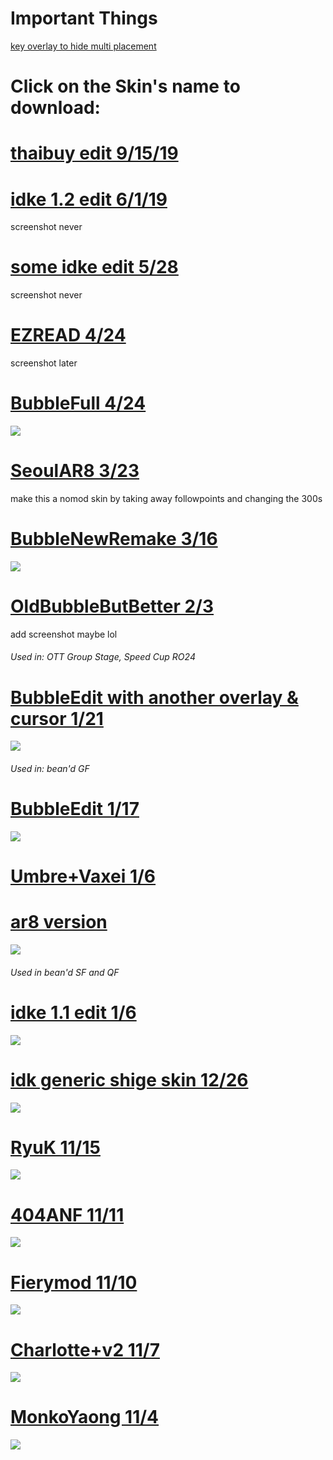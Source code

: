 # Important Things

[key overlay to hide multi placement](https://i.imgur.com/DzARxDy.png)



# Click on the Skin's name to download:

# [thaibuy edit 9/15/19](https://chezbananas.s-ul.eu/qHarVFFb)

# [idke 1.2 edit 6/1/19](https://chezbananas.s-ul.eu/EJ7V93cc)
screenshot never

# [some idke edit 5/28](https://chezbananas.s-ul.eu/E7S1aymQ)
screenshot never
# [EZREAD 4/24](https://chezbananas.s-ul.eu/gSTdfOVm)
screenshot later

# [BubbleFull 4/24](https://chezbananas.s-ul.eu/WIGdHlf3)
![](https://osu.ppy.sh/ss/13093573)

# [SeoulAR8 3/23](https://chezbananas.s-ul.eu/5CaI6yVX)
make this a nomod skin by taking away followpoints and changing the 300s 

# [BubbleNewRemake 3/16](https://chezbananas.s-ul.eu/A6aBX8BL)
![](https://osu.ppy.sh/ss/12881136)

# [OldBubbleButBetter 2/3](https://www.dropbox.com/s/o0c2khlz2dowpq1/BubbleButBetter.osk?dl=0)
add screenshot maybe lol
###### Used in: OTT Group Stage, Speed Cup RO24

# [BubbleEdit with another overlay & cursor 1/21](https://puu.sh/CAqLI/1144f6db89.osk)
![](https://osu.ppy.sh/ss/12549185)
###### Used in: bean'd GF

# [BubbleEdit 1/17](https://puu.sh/CyphI/03650d86de.osk)
![](https://osu.ppy.sh/ss/12523906)

# [Umbre+Vaxei 1/6](https://puu.sh/CsH0m/da2ec61150.osk) 
# [ar8 version](https://puu.sh/CxegK/46274a4d79.osk)
![](https://osu.ppy.sh/ss/12457820)
###### Used in bean'd SF and QF

# [idke 1.1 edit 1/6](https://puu.sh/CsH8l/fae9db77fe.osk)
![](https://osu.ppy.sh/ss/12457853)

# [idk generic shige skin 12/26](https://puu.sh/CnHZW/1599b32a33.osk)
![](https://osu.ppy.sh/ss/12391557)

# [RyuK 11/15](https://puu.sh/C2vu7/04936abe9e.osk)
![](https://osu.ppy.sh/ss/12149429)

# [404ANF 11/11](https://puu.sh/C04ZE/0959960151.osk)
![](https://osu.ppy.sh/ss/12125131)

# [Fierymod 11/10](https://puu.sh/BZy4E/339b4d873d.osk)
![](https://osu.ppy.sh/ss/12117428)

# [Charlotte+v2 11/7](https://puu.sh/BY8px/e0f11019ab.osk)
![](https://i.imgur.com/FShrCmr.jpg)

# [MonkoYaong 11/4](http://www.mediafire.com/file/owkpu3vsnl9zm4h/MonkoYaong.osk/file)
![](https://i.imgur.com/PR7UjdC.jpg)


